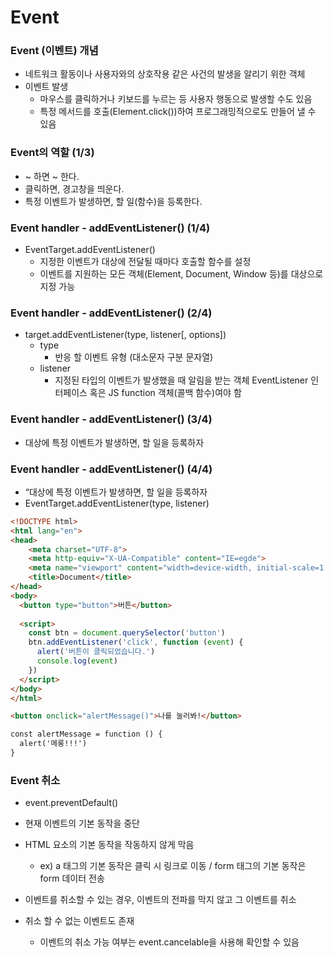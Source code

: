 # Event

### Event (이벤트) 개념

- 네트워크 활동이나 사용자와의 상호작용 같은 사건의 발생을 알리기 위한 객체
- 이벤트 발생
  - 마우스를 클릭하거나 키보드를 누르는 등 사용자 행동으로 발생할 수도 있음
  - 특정 메서드를 호출(Element.click())하여 프로그래밍적으로도 만들어 낼 수 있음



### Event의 역할 (1/3)

- ~ 하면 ~ 한다.
- 클릭하면, 경고창을 띄운다.
- 특정 이벤트가 발생하면, 할 일(함수)을 등록한다.



### Event handler - addEventListener() (1/4)

- EventTarget.addEventListener()
  - 지정한 이벤트가 대상에 전달될 때마다 호출할 함수를 설정
  - 이벤트를 지원하는 모든 객체(Element, Document, Window 등)를 대상으로 지정 가능



### Event handler - addEventListener() (2/4)

- target.addEventListener(type, listener[, options])
  - type
    - 반응 할 이벤트 유형 (대소문자 구분 문자열)
  - listener
    - 지정된 타입의 이벤트가 발생했을 때 알림을 받는 객체 EventListener 인터페이스 혹은 JS function 객체(콜백 함수)여야 함



### Event handler - addEventListener() (3/4)

- 대상에 특정 이벤트가 발생하면, 할 일을 등록하자



### Event handler - addEventListener() (4/4)

- “대상에 특정 이벤트가 발생하면, 할 일을 등록하자
- EventTarget.addEventListener(type, listener)

```html
<!DOCTYPE html>
<html lang="en">
<head>
    <meta charset="UTF-8">
    <meta http-equiv="X-UA-Compatible" content="IE=egde">
    <meta name="viewport" content="width=device-width, initial-scale=1.0">
    <title>Document</title>
</head>
<body>
  <button type="button">버튼</button>
  
  <script>
    const btn = document.querySelector('button')
    btn.addEventListener('click', function (event) {
      alert('버튼이 클릭되었습니다.')
      console.log(event)
    })
  </script>
</body>    
</html>
```

```html
<button onclick="alertMessage()">나를 눌러봐!</button>
```

```html
const alertMessage = function () {
  alert('메롱!!!')
}
```



### Event 취소

- event.preventDefault()
- 현재 이벤트의 기본 동작을 중단

- HTML 요소의 기본 동작을 작동하지 않게 막음
  - ex) a 태그의 기본 동작은 클릭 시 링크로 이동 / form 태그의 기본 동작은 form 데이터 전송
- 이벤트를 취소할 수 있는 경우, 이벤트의 전파를 막지 않고 그 이벤트를 취소

- 취소 할 수 없는 이벤트도 존재
  - 이벤트의 취소 가능 여부는 event.cancelable을 사용해 확인할 수 있음